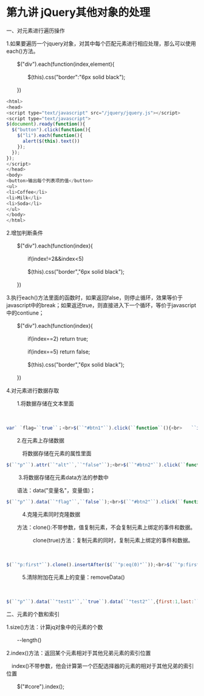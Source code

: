 # 第九讲 jQuery其他对象的处理

一、对元素进行遍历操作

1.如果要遍历一个jquery对象，对其中每个匹配元素进行相应处理，那么可以使用each()方法。

　　$("div").each(function(index,element){

　　　　$(this).css("border":"6px solid black");

　　})

````js
<html>
<head>
<script type="text/javascript" src="/jquery/jquery.js"></script>
<script type="text/javascript">
$(document).ready(function(){
  $("button").click(function(){
    $("li").each(function(){
      alert($(this).text())
    });
  });
});
</script>
</head>
<body>
<button>输出每个列表项的值</button>
<ul>
<li>Coffee</li>
<li>Milk</li>
<li>Soda</li>
</ul>
</body>
</html>
````

2.增加判断条件

　　$("div").each(function(index){

　　　　if(index!=2&&index<5)

　　　　$(this).css("border","6px solid black");

　　})

3.执行each()方法里面的函数时，如果返回false，则停止循环，效果等价于javascript中的break；如果返还true，则直接进入下一个循环，等价于javascript中的contiune；

　　$("div").each(function(index){

　　　　if(index==2) return true;

　　　　if(index==5) return false;

　　　　$(this).css("border","6px solid black");

　　})

4.对元素进行数据存取

　　1.将数据存储在文本里面

　　

```js
var` `flag=``true``；<br>$(``"#btn1"``).click(``function``(){<br>　　``if``(flag){<br>　　　　$(``"p"``).text(``"true"``);<br>　　　　flag==``false``;<br>　　}``else``{<br>　　　　$(``"p"``).text(``"false"``);<br>　　　　flag=``true``;<br>　　}<br>})
```

　　2.在元素上存储数据

　　　将数据存储在元素的属性里面

```js
$(``"p"``).attr(``"alt"``,``"false"``);<br>$(``"#btn2"``).click(``function``(){<br>　　``if``($(``"p"``).attr(``"alt"``)==``"true"``){<br>　　　　$(``"p"``).text(``"true"``).attr(``"alt"``,``"false"``);<br>　　}``else``{<br>　　　　$(``"p"``).text(``"false"``).attr(``"alt"``,``"true"``);<br>　　}<br>})
```

　　 3.将数据存储在元素data方法的参数中

　　语法：data("变量名"，变量值)；

```js
$(``"p"``).data(``"flag"``,``false``);<br>$(``"#btn2"``).click(``function``(){<br>　　``if``($(``"p"``).data(``"flag"``)){<br>　　　　$(``"p"``).text(``"true"``).data(``"flag"``,``false``);<br>　　}``else``{<br>　　　　$(``"p"``).text(``"false"``).data(``"flag"``,``true``);<br>　　}<br>})
```

　　　4.克隆元素同时克隆数据

　　方法：clone():不带参数，值复制元素，不会复制元素上绑定的事件和数据。

　　　　　clone(true)方法：复制元素的同时，复制元素上绑定的事件和数据。

　　　　

```js
$(``"p:first"``).clone().insertAfter($(``"p:eq(0)"``));<br>$(``"p:first"``).clone(``true``).insertAfter($(``"p:eq(1)"``));<br>alert($(``"p:eq(1)"``).data(``"test1"``));``//undefined<br>alert($("p:eq(2)").data("test1"));//true
```

　　　5.清除附加在元素上的变量：removeData()

　　

```js
$(``"p"``).data(``"test1"``,``true``).data(``"test2"``,{first:1,last:``"two"``});<br>创建变量test1，且复制为``true``；创建变量test2且赋值为{first:1,last:``"two"``};<br>$(``"p"``).removeData(``"test1"``);<br>alert($(``"p"``).data(``"test1"``));输出为undefined<br>alert($(``"p"``).data(``"test2"``).first)；``//1<br>alert($("p").data("test2").last);//two<br>如果要清楚元素上的全部变量使用removeData()不带参数，等价的方法有remove()和empty()方法。
```

二、元素的个数和索引

1.size()方法：计算jq对象中的元素的个数

　　--length()

2.index()方法：返回某个元素相对于其他兄弟元素的索引位置

　index()不带参数，他会计算第一个匹配选择器的元素的相对于其他兄弟的索引位置

　　$("#core").index();